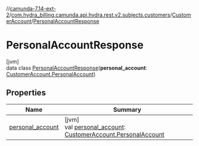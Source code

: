 //[camunda-7.14-ext-2](../../../../index.md)/[com.hydra_billing.camunda.api.hydra.rest.v2.subjects.customers](../../index.md)/[CustomerAccount](../index.md)/[PersonalAccountResponse](index.md)

# PersonalAccountResponse

[jvm]\
data class [PersonalAccountResponse](index.md)(**personal_account**: [CustomerAccount.PersonalAccount](../-personal-account/index.md))

## Properties

| Name | Summary |
|---|---|
| [personal_account](personal_account.md) | [jvm]<br>val [personal_account](personal_account.md): [CustomerAccount.PersonalAccount](../-personal-account/index.md) |
